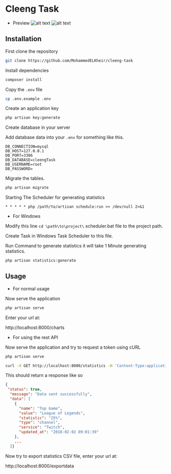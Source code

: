 # Cleeng Task

* Preview
![alt text](https://image.ibb.co/iDY1tm/charts2.png)
![alt text](https://image.ibb.co/jtUueR/charts1.png)


## Installation 

First clone the repository

```bash
git clone https://github.com/MohammedELKheir/cleeng-task
```

Install dependencies

```bash
composer install
```

Copy the `.env` file 

```bash
cp .env.example .env 

```

Create an application key

```bash
php artisan key:generate

```

Create database in your server

Add database data into your `.env` for something like this.

```
DB_CONNECTION=mysql
DB_HOST=127.0.0.1
DB_PORT=3306
DB_DATABASE=cleengTask
DB_USERNAME=root
DB_PASSWORD=

```

Migrate the tables.

```bash
php artisan migrate
```

Starting The Scheduler for generating statistics


```
* * * * * php /path/to/artisan schedule:run >> /dev/null 2>&1
```

* For Windows 

Modify this line ```cd \path\to\project\``` scheduler.bat file to the project path.

Create Task in Windows Task Scheduler to this file.

Run Command to generate statistics it will take 1 Minute generating statistics.

```bash
php artisan statistics:generate
```


## Usage 

* For normal usage


Now serve the application


```bash
php artisan serve
```

Enter your url at:

http://localhost:8000/charts

* For using the rest API


Now serve the application and try to request a token using cURL

```bash
php artisan serve

curl -X GET http://localhost:8000/statistics -H 'Content-Type:application/json'

```


This should return a response like so

```json
{ 
 "status": true,
  "message": "Data sent successfully",
  "data": [
    {
      "name": "Top Game",
      "value": "League of Legends",
      "statistic": "25%",
      "type": "channel",
      "service": "Twitch",
      "updated_at": "2018-02-02 09:01:39"
    },
    ...
  ]}
```

Now try to export statistics CSV file, enter your url at:

 http://localhost:8000/exportdata

